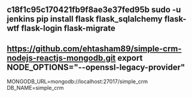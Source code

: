 
c18f1c95c170421fb9f8ae3e37fed95b
sudo -u jenkins pip install flask flask_sqlalchemy flask-wtf flask-login flask-migrate
---
https://github.com/ehtasham89/simple-crm-nodejs-reactjs-mongodb.git
export NODE_OPTIONS="--openssl-legacy-provider"
---
MONGODB_URL=mongodb://localhost:27017/simple_crm
DB_NAME=simple_crm

